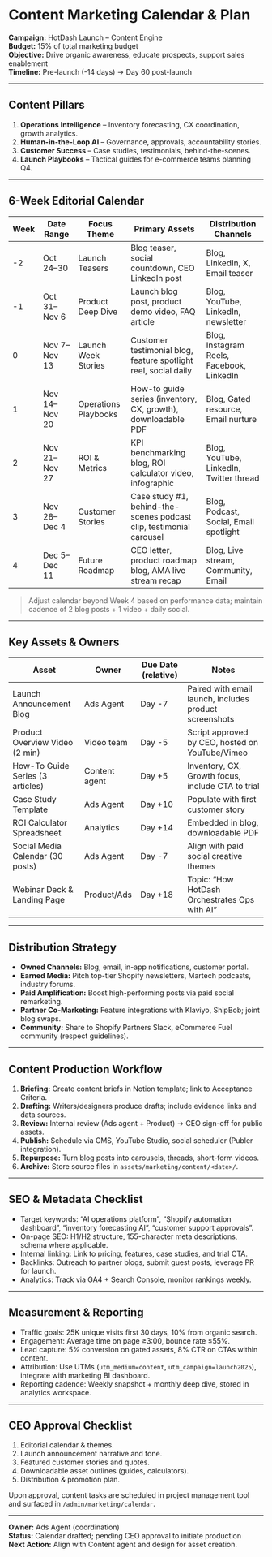 # Content Marketing Calendar & Plan

**Campaign:** HotDash Launch – Content Engine  
**Budget:** 15% of total marketing budget  
**Objective:** Drive organic awareness, educate prospects, support sales enablement  
**Timeline:** Pre-launch (-14 days) → Day 60 post-launch

---

## Content Pillars

1. **Operations Intelligence** – Inventory forecasting, CX coordination, growth analytics.
2. **Human-in-the-Loop AI** – Governance, approvals, accountability stories.
3. **Customer Success** – Case studies, testimonials, behind-the-scenes.
4. **Launch Playbooks** – Tactical guides for e-commerce teams planning Q4.

---

## 6-Week Editorial Calendar

| Week | Date Range | Focus Theme                   | Primary Assets                                                     | Distribution Channels                    |
| ---- | ---------- | ----------------------------- | ------------------------------------------------------------------ | ---------------------------------------- |
| -2   | Oct 24–30  | Launch Teasers                | Blog teaser, social countdown, CEO LinkedIn post                   | Blog, LinkedIn, X, Email teaser          |
| -1   | Oct 31–Nov 6 | Product Deep Dive            | Launch blog post, product demo video, FAQ article                  | Blog, YouTube, LinkedIn, newsletter      |
| 0    | Nov 7–Nov 13 | Launch Week Stories          | Customer testimonial blog, feature spotlight reel, social daily    | Blog, Instagram Reels, Facebook, LinkedIn |
| 1    | Nov 14–Nov 20 | Operations Playbooks       | How-to guide series (inventory, CX, growth), downloadable PDF      | Blog, Gated resource, Email nurture      |
| 2    | Nov 21–Nov 27 | ROI & Metrics               | KPI benchmarking blog, ROI calculator video, infographic           | Blog, YouTube, LinkedIn, Twitter thread  |
| 3    | Nov 28–Dec 4 | Customer Stories             | Case study #1, behind-the-scenes podcast clip, testimonial carousel | Blog, Podcast, Social, Email spotlight   |
| 4    | Dec 5–Dec 11 | Future Roadmap               | CEO letter, product roadmap blog, AMA live stream recap            | Blog, Live stream, Community, Email      |

> Adjust calendar beyond Week 4 based on performance data; maintain cadence of 2 blog posts + 1 video + daily social.

---

## Key Assets & Owners

| Asset                                 | Owner        | Due Date (relative) | Notes                                                   |
| ------------------------------------- | ------------ | ------------------- | ------------------------------------------------------- |
| Launch Announcement Blog              | Ads Agent    | Day -7              | Paired with email launch, includes product screenshots  |
| Product Overview Video (2 min)        | Video team   | Day -5              | Script approved by CEO, hosted on YouTube/Vimeo         |
| How-To Guide Series (3 articles)      | Content agent| Day +5              | Inventory, CX, Growth focus, include CTA to trial       |
| Case Study Template                   | Ads Agent    | Day +10             | Populate with first customer story                      |
| ROI Calculator Spreadsheet            | Analytics    | Day +14             | Embedded in blog, downloadable PDF                      |
| Social Media Calendar (30 posts)      | Ads Agent    | Day -7              | Align with paid social creative themes                  |
| Webinar Deck & Landing Page           | Product/Ads  | Day +18             | Topic: “How HotDash Orchestrates Ops with AI”           |

---

## Distribution Strategy

- **Owned Channels:** Blog, email, in-app notifications, customer portal.
- **Earned Media:** Pitch top-tier Shopify newsletters, Martech podcasts, industry forums.
- **Paid Amplification:** Boost high-performing posts via paid social remarketing.
- **Partner Co-Marketing:** Feature integrations with Klaviyo, ShipBob; joint blog swaps.
- **Community:** Share to Shopify Partners Slack, eCommerce Fuel community (respect guidelines).

---

## Content Production Workflow

1. **Briefing:** Create content briefs in Notion template; link to Acceptance Criteria.
2. **Drafting:** Writers/designers produce drafts; include evidence links and data sources.
3. **Review:** Internal review (Ads agent + Product) → CEO sign-off for public assets.
4. **Publish:** Schedule via CMS, YouTube Studio, social scheduler (Publer integration).
5. **Repurpose:** Turn blog posts into carousels, threads, short-form videos.
6. **Archive:** Store source files in `assets/marketing/content/<date>/`.

---

## SEO & Metadata Checklist

- Target keywords: “AI operations platform”, “Shopify automation dashboard”, “inventory forecasting AI”, “customer support approvals”.
- On-page SEO: H1/H2 structure, 155-character meta descriptions, schema where applicable.
- Internal linking: Link to pricing, features, case studies, and trial CTA.
- Backlinks: Outreach to partner blogs, submit guest posts, leverage PR for launch.
- Analytics: Track via GA4 + Search Console, monitor rankings weekly.

---

## Measurement & Reporting

- Traffic goals: 25K unique visits first 30 days, 10% from organic search.
- Engagement: Average time on page ≥3:00, bounce rate ≤55%.
- Lead capture: 5% conversion on gated assets, 8% CTR on CTAs within content.
- Attribution: Use UTMs (`utm_medium=content`, `utm_campaign=launch2025`), integrate with marketing BI dashboard.
- Reporting cadence: Weekly snapshot + monthly deep dive, stored in analytics workspace.

---

## CEO Approval Checklist

1. Editorial calendar & themes.
2. Launch announcement narrative and tone.
3. Featured customer stories and quotes.
4. Downloadable asset outlines (guides, calculators).
5. Distribution & promotion plan.

Upon approval, content tasks are scheduled in project management tool and surfaced in `/admin/marketing/calendar`.

---

**Owner:** Ads Agent (coordination)  
**Status:** Calendar drafted; pending CEO approval to initiate production  
**Next Action:** Align with Content agent and design for asset creation.


